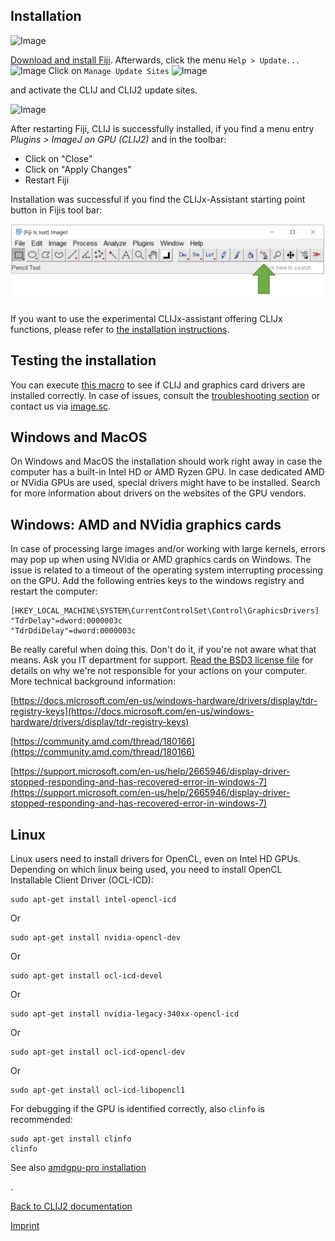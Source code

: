 
## Installation
![Image](images/clij_bridge.gif)

[Download and install Fiji](https://fiji.sc/Downloads). 
Afterwards, click the menu `Help > Update...` 
![Image](images/install_fiji_menu.png)
Click on `Manage Update Sites`
![Image](images/install_fiji_updater.png)

and activate the CLIJ and CLIJ2 update sites.

![Image](images/updatesite.png)

After restarting Fiji, CLIJ is successfully installed, if you find a menu entry _Plugins > ImageJ on GPU (CLIJ2)_ and in the toolbar:

* Click on "Close"
* Click on "Apply Changes"
* Restart Fiji

Installation was successful if you find the CLIJx-Assistant starting point button in Fijis tool bar:

![Image](images/installation_ok.png)

If you want to use the experimental CLIJx-assistant offering CLIJx functions, please refer to [the installation instructions](https://clij.github.io/assistant/installation).

## Testing the installation
You can execute [this macro](https://github.com/clij/clij2-docs/blob/master/src/main/macro/benchmarking.ijm) to see if CLIJ and graphics card drivers are installed correctly. In case of issues, consult the [troubleshooting section](https://clij.github.io/clij-docs/troubleshooting) or contact us via [image.sc](https://image.sc).

## Windows and MacOS
On Windows and MacOS the installation should work right away in case the computer has a built-in Intel HD or AMD Ryzen GPU. In case dedicated AMD or NVidia GPUs are used, special drivers might have to be installed. Search for more information about drivers on the websites of the GPU vendors. 

## Windows: AMD and NVidia graphics cards
In case of processing large images and/or working with large kernels, errors may pop up when using NVidia or AMD graphics cards on Windows. The issue is related to a timeout of the operating system interrupting processing on the GPU. Add the following entries keys to the windows registry and restart the computer: 
```
[HKEY_LOCAL_MACHINE\SYSTEM\CurrentControlSet\Control\GraphicsDrivers]
"TdrDelay"=dword:0000003c
"TdrDdiDelay"=dword:0000003c
```
Be really careful when doing this. Don't do it, if you're not aware what that means. Ask you IT department for support. [Read the BSD3 license file](license.txt) for details on why we're not responsible for your actions on your computer. More technical background information: 

[https://docs.microsoft.com/en-us/windows-hardware/drivers/display/tdr-registry-keys](https://docs.microsoft.com/en-us/windows-hardware/drivers/display/tdr-registry-keys)

[https://community.amd.com/thread/180166](https://community.amd.com/thread/180166)

[https://support.microsoft.com/en-us/help/2665946/display-driver-stopped-responding-and-has-recovered-error-in-windows-7](https://support.microsoft.com/en-us/help/2665946/display-driver-stopped-responding-and-has-recovered-error-in-windows-7)

<a name="Linux"></a>
## Linux
Linux users need to install drivers for OpenCL, even on Intel HD GPUs. Depending on which linux being used, you need to install OpenCL Installable Client Driver (OCL-ICD):
```
sudo apt-get install intel-opencl-icd
```

Or
```
sudo apt-get install nvidia-opencl-dev
```

Or
```
sudo apt-get install ocl-icd-devel
```

Or
```
sudo apt-get install nvidia-legacy-340xx-opencl-icd
```

Or
```
sudo apt-get install ocl-icd-opencl-dev
```

Or
```
sudo apt-get install ocl-icd-libopencl1
```


For debugging if the GPU is identified correctly, also `clinfo` is recommended:
```
sudo apt-get install clinfo
clinfo
```
See also [amdgpu-pro installation](https://math.dartmouth.edu/~sarunas/amdgpu.html)


.

[Back to CLIJ2 documentation](https://clij.github.io/clij2-docs)

[Imprint](https://clij.github.io/imprint)

